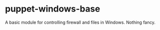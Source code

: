 puppet-windows-base
===================

A basic module for controlling firewall and files in Windows.  Nothing fancy.  
